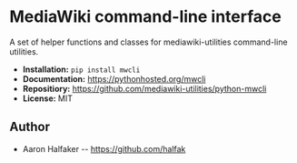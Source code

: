 # MediaWiki command-line interface

A set of helper functions and classes for mediawiki-utilities command-line
utilities. 

* **Installation:** ``pip install mwcli``
* **Documentation:** https://pythonhosted.org/mwcli
* **Repositiory:** https://github.com/mediawiki-utilities/python-mwcli
* **License:** MIT

## Author
* Aaron Halfaker -- https://github.com/halfak
